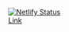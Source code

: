 [![Netlify Status](https://api.netlify.com/api/v1/badges/2c993a34-5f48-4b9a-8aa3-d7e62c103950/deploy-status)](https://app.netlify.com/sites/wizardly-euler-14b3af/deploys)
<br/>
[Link](https://wizardly-euler-14b3af.netlify.app/)
